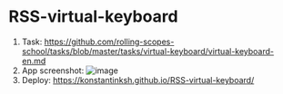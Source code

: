 # RSS-virtual-keyboard
1. Task:
https://github.com/rolling-scopes-school/tasks/blob/master/tasks/virtual-keyboard/virtual-keyboard-en.md
2. App screenshot:
![image](https://user-images.githubusercontent.com/40769643/167499971-4dc86c23-37f7-4874-bc50-bc2767ef6efa.png)
3. Deploy:
https://konstantinksh.github.io/RSS-virtual-keyboard/
